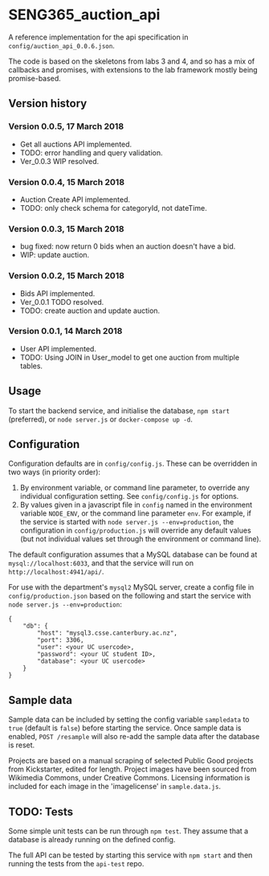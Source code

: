 # SENG365_auction_api

A reference implementation for the api specification in `config/auction_api_0.0.6.json`.

The code is based on the skeletons from labs 3 and 4, and so has a mix of callbacks and promises, with extensions to the lab framework mostly being promise-based.

## Version history
### Version 0.0.5, 17 March 2018
- Get all auctions API implemented.
- TODO: error handling and query validation.
- Ver_0.0.3 WIP resolved.


### Version 0.0.4, 15 March 2018
- Auction Create API implemented.
- TODO: only check schema for categoryId, not dateTime.

### Version 0.0.3, 15 March 2018
- bug fixed: now return 0 bids when an auction doesn't have a bid.
- WIP: update auction.

### Version 0.0.2, 15 March 2018
- Bids API implemented.
- Ver_0.0.1 TODO resolved.
- TODO: create auction and update auction.

### Version 0.0.1, 14 March 2018
- User API implemented.
- TODO: Using JOIN in User_model to get one auction from multiple tables.
## Usage

To start the backend service, and initialise the database, `npm start` (preferred), or `node server.js` or `docker-compose up -d`.

## Configuration

Configuration defaults are in `config/config.js`. These can be overridden in two ways (in priority order):

1. By environment variable, or command line parameter, to override any individual configuration setting. See `config/config.js` for options.
1. By values given in a javascript file in `config` named in the environment variable `NODE_ENV`, or the command line parameter `env`.
For example, if the service is started with `node server.js --env=production`, the configuration in `config/production.js` will override any default values
(but not individual values set through the environment or command line).

The default configuration assumes that a MySQL database can be found at `mysql://localhost:6033`, and that the service will run
on `http://localhost:4941/api/`.

For use with the department's `mysql2` MySQL server, create a config file in `config/production.json` based on the following
and start the service with `node server.js --env=production`:

```
{
    "db": {
        "host": "mysql3.csse.canterbury.ac.nz",
        "port": 3306,
        "user": <your UC usercode>,
        "password": <your UC student ID>,
        "database": <your UC usercode>
    }
}
```

## Sample data

Sample data can be included by setting the config variable `sampledata` to `true` (default is `false`) before starting the service. Once sample data is enabled, 
`POST /resample` will also re-add the sample data after the database is reset.
 
Projects are based on a manual scraping of selected Public Good projects from Kickstarter, edited for length.
Project images have been sourced from Wikimedia Commons, under Creative Commons. Licensing information is included for each image in the 'imagelicense' in `sample.data.js`.

## TODO: Tests

Some simple unit tests can be run through `npm test`. They assume that a database is already running on the defined config.

The full API can be tested by starting this service with `npm start` and then running the tests from the `api-test` repo.

